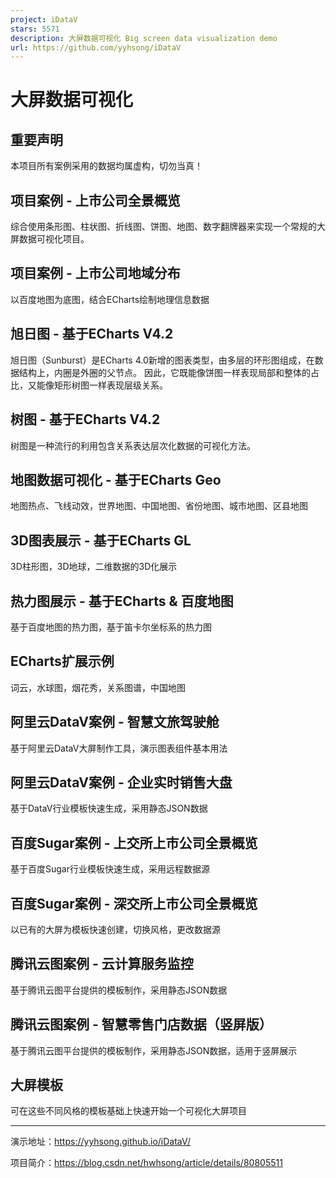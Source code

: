 ```yaml
---
project: iDataV
stars: 5571
description: 大屏数据可视化 Big screen data visualization demo
url: https://github.com/yyhsong/iDataV
---
```


大屏数据可视化
=======

重要声明
----

本项目所有案例采用的数据均属虚构，切勿当真！

项目案例 - 上市公司全景概览
---------------

综合使用条形图、柱状图、折线图、饼图、地图、数字翻牌器来实现一个常规的大屏数据可视化项目。

项目案例 - 上市公司地域分布
---------------

以百度地图为底图，结合ECharts绘制地理信息数据

旭日图 - 基于ECharts V4.2
--------------------

旭日图（Sunburst）是ECharts 4.0新增的图表类型，由多层的环形图组成，在数据结构上，内圈是外圈的父节点。 因此，它既能像饼图一样表现局部和整体的占比，又能像矩形树图一样表现层级关系。

树图 - 基于ECharts V4.2
-------------------

树图是一种流行的利用包含关系表达层次化数据的可视化方法。

地图数据可视化 - 基于ECharts Geo
-----------------------

地图热点、飞线动效，世界地图、中国地图、省份地图、城市地图、区县地图

3D图表展示 - 基于ECharts GL
---------------------

3D柱形图，3D地球，二维数据的3D化展示

热力图展示 - 基于ECharts & 百度地图
------------------------

基于百度地图的热力图，基于笛卡尔坐标系的热力图

ECharts扩展示例
-----------

词云，水球图，烟花秀，关系图谱，中国地图

阿里云DataV案例 - 智慧文旅驾驶舱
--------------------

基于阿里云DataV大屏制作工具，演示图表组件基本用法

阿里云DataV案例 - 企业实时销售大盘
---------------------

基于DataV行业模板快速生成，采用静态JSON数据

百度Sugar案例 - 上交所上市公司全景概览
-----------------------

基于百度Sugar行业模板快速生成，采用远程数据源

百度Sugar案例 - 深交所上市公司全景概览
-----------------------

以已有的大屏为模板快速创建，切换风格，更改数据源

腾讯云图案例 - 云计算服务监控
----------------

基于腾讯云图平台提供的模板制作，采用静态JSON数据

腾讯云图案例 - 智慧零售门店数据（竖屏版）
----------------------

基于腾讯云图平台提供的模板制作，采用静态JSON数据，适用于竖屏展示

大屏模板
----

可在这些不同风格的模板基础上快速开始一个可视化大屏项目

* * *

演示地址：https://yyhsong.github.io/iDataV/

项目简介：https://blog.csdn.net/hwhsong/article/details/80805511
